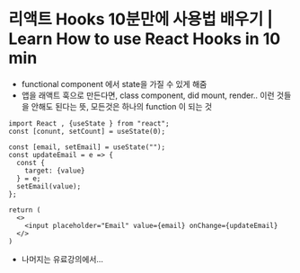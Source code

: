 # 리액트 Hooks 10분만에 사용법 배우기 | Learn How to use React Hooks in 10 min
- functional component 에서 state을 가질 수 있게 해줌
- 앱을 래액트 훅으로 만든다면, class component, did mount, render.. 이런 것들을 안해도 된다는 뜻, 모든것은 하나의 function 이 되는 것
```
import React , {useState } from "react";
const [conunt, setCount] = useState(0);
```
```
const [email, setEmail] = useState("");
const updateEmail = e => {
  const {
    target: {value}
  } = e;
  setEmail(value);
};

return (
  <>
    <input placeholder="Email" value={email} onChange={updateEmail}
  </>
)
```
- 나머지는 유료강의에서...
